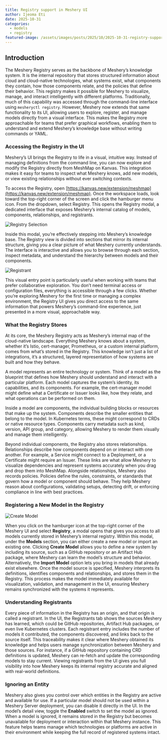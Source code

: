 ```yaml
---
title: Registry support in Meshery UI
author: Ijeoma Eti
date: 2025-10-31
categories: 
  - models
  - registry
featured-image: /assets/images/posts/2025/10/2025-10-31-registry-support-in-meshery-ui/meshery.png
---
```




## Introduction
The Meshery Registry serves as the backbone of Meshery’s knowledge system. It is the internal repository that stores structured information about cloud and cloud-native technologies, what systems exist, what components they contain, how those components relate, and the policies that define their behavior. This registry makes it possible for Meshery to visualize, manage, and interact intelligently with different platforms. Traditionally, much of this capability was accessed through the command-line interface using `mesheryctl registry`. However, Meshery now extends that same functionality to its UI, allowing users to explore, register, and manage models directly from a visual interface. This makes the Registry more approachable for teams that prefer graphical workflows, enabling them to understand and extend Meshery’s knowledge base without writing commands or YAML.

### Accessing the Registry in the UI

Meshery’s UI brings the Registry to life in a visual, intuitive way. Instead of managing definitions from the command line, you can now explore and modify the Registry directly from MeshMap on Kanvas. This integration makes it easy for teams to inspect what Meshery knows, add new models, or view existing relationships without ever switching contexts.

To access the Registry, open [https://kanvas.new/extension/meshmap](https://kanvas.new/extension/meshmap). Once the workspace loads, look toward the top-right corner of the screen and click the hamburger menu icon. From the dropdown, select Registry. This opens the Registry modal, a dedicated interface that exposes Meshery’s internal catalog of models, components, relationships, and registrants.

![Registry Selection](/assets/images/posts/2025/10/2025-10-31-registry-support-in-meshery-ui/registry-selection.png)

Inside this modal, you’re effectively stepping into Meshery’s knowledge base. The Registry view is divided into sections that mirror its internal structure, giving you a clear picture of what Meshery currently understands. The interface is interactive and allows you to browse through each section, inspect metadata, and understand the hierarchy between models and their components.

![Registrant](/assets/images/posts/2025/10/2025-10-31-registry-support-in-meshery-ui/registrant.png)

This visual entry point is particularly useful when working with teams that prefer collaborative exploration. You don’t need terminal access or configuration files, everything is accessible through a few clicks. Whether you’re exploring Meshery for the first time or managing a complex environment, the Registry UI gives you direct access to the same information that powers Meshery’s command-line experience, just presented in a more visual, approachable way.

### What the Registry Stores

At its core, the Meshery Registry acts as Meshery’s internal map of the cloud-native landscape. Everything Meshery knows about a system, whether it’s Istio, cert-manager, Prometheus, or a custom internal platform, comes from what’s stored in the Registry. This knowledge isn’t just a list of integrations, it’s a structured, layered representation of how systems are built and how they behave.

A model represents an entire technology or system. Think of a model as the blueprint that defines how Meshery should understand and interact with a particular platform. Each model captures the system’s identity, its capabilities, and its components. For example, the cert-manager model might define what a Certificate or Issuer looks like, how they relate, and what operations can be performed on them.

Inside a model are components, the individual building blocks or resources that make up the system. Components describe the smaller entities that belong to the model. In Kubernetes terms, these might correspond to CRDs or native resource types. Components carry metadata such as kind, version, API group, and category, allowing Meshery to render them visually and manage them intelligently.

Beyond individual components, the Registry also stores relationships. Relationships describe how components depend on or interact with one another. For example, a Service might connect to a Deployment, or a Certificate might require an Issuer. These links are what allow Meshery to visualize dependencies and represent systems accurately when you drag and drop them into MeshMap. Alongside relationships, Meshery also records policies. Policies define the rules, constraints, or standards that govern how a model or component should behave. They help Meshery reason about configurations, validating setups, detecting drift, or enforcing compliance in line with best practices.

### Registering a New Model in the Registry

![Create Model](/assets/images/posts/2025/10/2025-10-31-registry-support-in-meshery-ui/create-model.png)

When you click on the hamburger icon at the top-right corner of the Meshery UI and select **Registry**, a modal opens that gives you access to all models currently stored in Meshery’s internal registry. Within this modal, under the **Models** section, you can either create a new model or import an existing one. Clicking **Create Model** allows you to define a new system by including its source, such as a GitHub repository or an Artifact Hub package, where Meshery can learn the model’s structure and behavior. Alternatively, the **Import Model** option lets you bring in models that already exist elsewhere. Once the model source is specified, Meshery interprets its definitions, identifies components and relationships, and stores them in the Registry. This process makes the model immediately available for visualization, validation, and management in the UI, ensuring Meshery remains synchronized with the systems it represents.

### Understanding Registrants
Every piece of information in the Registry has an origin, and that origin is called a registrant. In the UI, the Registrants tab shows the sources Meshery has learned, which could be GitHub repositories, Artifact Hub packages, or even live Kubernetes clusters. Each registrant entry includes the number of models it contributed, the components discovered, and links back to the source itself. This traceability makes it clear where Meshery obtained its knowledge and helps users manage synchronization between Meshery and those sources. For instance, if a GitHub repository containing CRD definitions is updated, Meshery can re-fetch and update the corresponding models to stay current. Viewing registrants from the UI gives you full visibility into how Meshery keeps its internal registry accurate and aligned with real-world definitions.

### Ignoring an Entity

Meshery also gives you control over which entities in the Registry are active and available for use. If a particular model should not be used within a Meshery Server deployment, you can disable it directly in the UI. In the model’s detail view, toggle the **Enabled** switch to set the model as ignored. When a model is ignored, it remains stored in the Registry but becomes unavailable for deployment or interaction within that Meshery instance. This feature helps teams manage which technologies or platforms are active in their environment while keeping the full record of registered systems intact.

